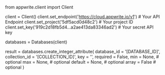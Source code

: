 from appwrite.client import Client

client = Client()
client.set_endpoint('https://cloud.appwrite.io/v1') # Your API Endpoint
client.set_project('5df5acd0d48c2') # Your project ID
client.set_key('919c2d18fb5d4...a2ae413da83346ad2') # Your secret API key

databases = Databases(client)

result = databases.create_integer_attribute(
    database_id = '[DATABASE_ID]',
    collection_id = '[COLLECTION_ID]',
    key = '',
    required = False,
    min = None, # optional
    max = None, # optional
    default = None, # optional
    array = False # optional
)
